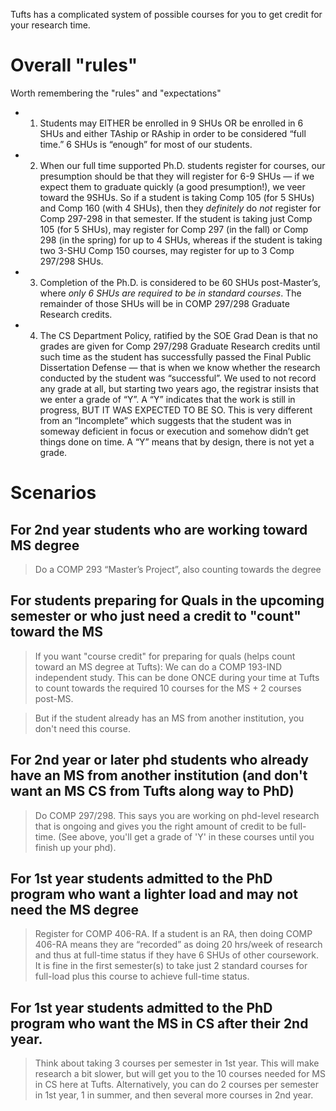 Tufts has a complicated system of possible courses for you to get credit for your research time.

# Overall "rules"

Worth remembering the "rules" and "expectations"

* 1) Students may EITHER be enrolled in 9 SHUs OR be enrolled in 6 SHUs and either TAship or RAship in order to be considered “full time.” 6 SHUs is “enough” for most of our students.
    
* 2) When our full time supported Ph.D. students register for courses, our presumption should be that they will register for 6-9 SHUs — if we expect them to graduate quickly (a good presumption!), we veer toward the 9SHUs.   So if a student is taking Comp 105 (for 5 SHUs) and Comp 160 (with 4 SHUs), then they *definitely* do *not* register for Comp 297-298 in that semester.   If the student is taking just Comp 105 (for 5 SHUs), may register for Comp 297 (in the fall) or Comp 298 (in the spring) for up to 4 SHUs, whereas if the student is taking two 3-SHU Comp 150 courses, may register for up to 3 Comp 297/298 SHUs.

* 3) Completion of the Ph.D. is considered to be 60 SHUs post-Master’s, where *only 6 SHUs are required to be in standard courses*. The remainder of those SHUs will be in COMP 297/298 Graduate Research credits.

* 4) The CS Department Policy, ratified by the SOE Grad Dean is that no grades are given for Comp 297/298 Graduate Research credits until such time as the student has successfully passed the Final Public Dissertation Defense — that is when we know whether the research conducted by the student was “successful”. We used to not record any grade at all, but starting two years ago, the registrar insists that we enter a grade of “Y”.   A “Y” indicates that the work is still in progress, BUT IT WAS EXPECTED TO BE SO.   This is very different from an “Incomplete” which suggests that the student was in someway deficient in focus or execution and somehow didn’t get things done on time.   A “Y” means that by design, there is not yet a grade.
    
# Scenarios

## For 2nd year students who are working toward MS degree

> Do a COMP 293 “Master’s Project”, also counting towards the degree

## For students preparing for Quals in the upcoming semester or who just need a credit to "count" toward the MS

> If you want "course credit" for preparing for quals (helps count toward an MS degree at Tufts): We can do a COMP 193-IND independent study. This can be done ONCE during your time at Tufts to count towards the required 10 courses for the MS + 2 courses post-MS.

> But if the student already has an MS from another institution, you don't need this course.  

## For 2nd year or later phd students who already have an MS from another institution (and don't want an MS CS from Tufts along way to PhD)

> Do COMP 297/298. This says you are working on phd-level research that is ongoing and gives you the right amount of credit to be full-time. (See above, you'll get a grade of 'Y' in these courses until you finish up your phd).

## For 1st year students admitted to the PhD program who want a lighter load and may not need the MS degree

> Register for COMP 406-RA. If a student is an RA, then doing COMP 406-RA means they are “recorded” as doing 20 hrs/week of research and thus at full-time status if they have 6 SHUs of other coursework. It is fine in the first semester(s) to take just 2 standard courses for full-load plus this course to achieve full-time status.

## For 1st year students admitted to the PhD program who want the MS in CS after their 2nd year.

> Think about taking 3 courses per semester in 1st year. This will make research a bit slower, but will get you to the 10 courses needed for MS in CS here at Tufts.
> Alternatively, you can do 2 courses per semester in 1st year, 1 in summer, and then several more courses in 2nd year.

 
